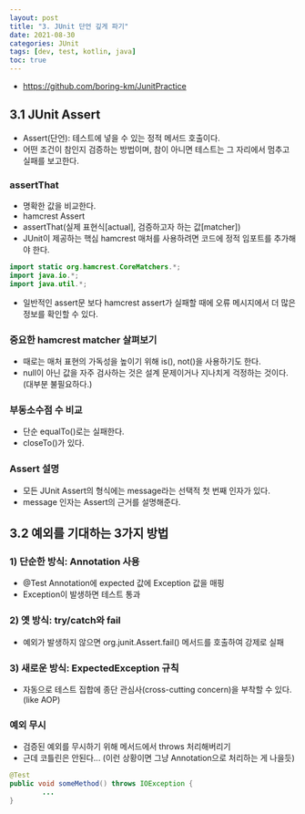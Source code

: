 ```yaml
---
layout: post
title: "3. JUnit 단언 깊게 파기"
date: 2021-08-30
categories: JUnit
tags: [dev, test, kotlin, java]
toc: true
---
```


- https://github.com/boring-km/JunitPractice

## 3.1 JUnit Assert
- Assert(단언): 테스트에 넣을 수 있는 정적 메서드 호출이다.
- 어떤 조건이 참인지 검증하는 방법이며, 참이 아니면 테스트는 그 자리에서 멈추고 실패를 보고한다.

### assertThat
- 명확한 값을 비교한다.
- hamcrest Assert
- assertThat(실제 표현식[actual], 검증하고자 하는 값[matcher])
- JUnit이 제공하는 핵심 hamcrest 매처를 사용하려면 코드에 정적 임포트를 추가해야 한다.

```java
import static org.hamcrest.CoreMatchers.*;
import java.io.*;
import java.util.*;
```

- 일반적인 assert문 보다 hamcrest assert가 실패할 때에 오류 메시지에서 더 많은 정보를 확인할 수 있다.

### 중요한 hamcrest matcher 살펴보기
- 때로는 매처 표현의 가독성을 높이기 위해 is(), not()을 사용하기도 한다.
- null이 아닌 값을 자주 검사하는 것은 설계 문제이거나 지나치게 걱정하는 것이다. (대부분 불필요하다.)

### 부동소수점 수 비교
- 단순 equalTo()로는 실패한다.
- closeTo()가 있다.

### Assert 설명
- 모든 JUnit Assert의 형식에는 message라는 선택적 첫 번째 인자가 있다.
- message 인자는 Assert의 근거를 설명해준다.

## 3.2 예외를 기대하는 3가지 방법

### 1) 단순한 방식: Annotation 사용
- @Test Annotation에 expected 값에 Exception 값을 매핑
- Exception이 발생하면 테스트 통과

### 2) 옛 방식: try/catch와 fail
- 예외가 발생하지 않으면 org.junit.Assert.fail() 메서드를 호출하여 강제로 실패

### 3) 새로운 방식: ExpectedException 규칙
- 자동으로 테스트 집합에 종단 관심사(cross-cutting concern)을 부착할 수 있다. (like AOP)

### 예외 무시
- 검증된 예외를 무시하기 위해 메서드에서 throws 처리해버리기
- 근데 코틀린은 안된다... (이런 상황이면 그냥 Annotation으로 처리하는 게 나을듯)

```java
@Test
public void someMethod() throws IOException {
        ...
}
```
